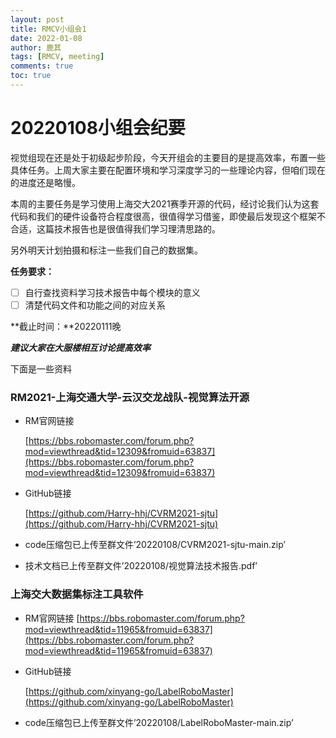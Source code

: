 ```yaml
---
layout: post
title: RMCV小组会1
date: 2022-01-08
author: 鹿其
tags: [RMCV, meeting]
comments: true
toc: true
---
```

# 20220108小组会纪要

视觉组现在还是处于初级起步阶段，今天开组会的主要目的是提高效率，布置一些具体任务。上周大家主要在配置环境和学习深度学习的一些理论内容，但咱们现在的进度还是略慢。

本周的主要任务是学习使用上海交大2021赛季开源的代码，经讨论我们认为这套代码和我们的硬件设备符合程度很高，很值得学习借鉴，即使最后发现这个框架不合适，这篇技术报告也是很值得我们学习理清思路的。

另外明天计划拍摄和标注一些我们自己的数据集。

**任务要求：**

- [ ]  自行查找资料学习技术报告中每个模块的意义
- [ ]  清楚代码文件和功能之间的对应关系

**截止时间：**20220111晚

***建议大家在大服楼相互讨论提高效率***

下面是一些资料

### RM2021-上海交通大学-云汉交龙战队-视觉算法开源

- RM官网链接
    
    [https://bbs.robomaster.com/forum.php?mod=viewthread&tid=12309&fromuid=63837](https://bbs.robomaster.com/forum.php?mod=viewthread&tid=12309&fromuid=63837)
    
- GitHub链接
    
    [https://github.com/Harry-hhj/CVRM2021-sjtu](https://github.com/Harry-hhj/CVRM2021-sjtu)
    
- code压缩包已上传至群文件’20220108/CVRM2021-sjtu-main.zip’
- 技术文档已上传至群文件’20220108/视觉算法技术报告.pdf’

### 上海交大数据集标注工具软件

- RM官网链接
[https://bbs.robomaster.com/forum.php?mod=viewthread&tid=11965&fromuid=63837](https://bbs.robomaster.com/forum.php?mod=viewthread&tid=11965&fromuid=63837)
- GitHub链接
    
    [https://github.com/xinyang-go/LabelRoboMaster](https://github.com/xinyang-go/LabelRoboMaster)
    
- code压缩包已上传至群文件’20220108/LabelRoboMaster-main.zip’
